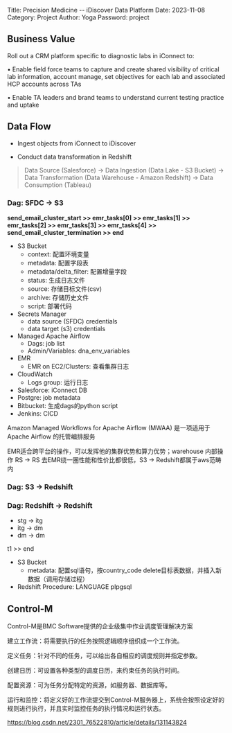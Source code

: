 Title: Precision Medicine -- iDiscover Data Platform
Date: 2023-11-08
Category: Project
Author: Yoga
Password: project

## Business Value

Roll out a CRM platform specific to diagnostic labs in iConnect to:

• Enable field force teams to capture and create shared visibility of critical lab information, account manage, set objectives for each lab and associated HCP accounts across TAs

• Enable TA leaders and brand teams to understand current testing practice and uptake

## Data Flow

* Ingest objects from iConnect to iDiscover

* Conduct data transformation in Redshift

> Data Source (Salesforce) -> Data Ingestion (Data Lake - S3 Bucket) -> Data Transformation (Data Warehouse - Amazon Redshift) -> Data Consumption (Tableau)

### Dag: SFDC -> S3

**send_email_cluster_start >> emr_tasks[0] >> emr_tasks[1] >> emr_tasks[2] >> emr_tasks[3] >>  emr_tasks[4] >> send_email_cluster_termination >> end**

* S3 Bucket
    * context: 配置环境变量
    * metadata: 配置字段表
    * metadata/delta_filter: 配置增量字段
    * status: 生成日志文件
    * source: 存储目标文件(csv)
    * archive: 存储历史文件
    * script: 部署代码
* Secrets Manager
    * data source (SFDC) credentials
    * data target (s3) credentials
* Managed Apache Airflow
    * Dags: job list
    * Admin/Variables: dna_env_variables
* EMR
    * EMR on EC2/Clusters: 查看集群日志
* CloudWatch
    * Logs group: 运行日志
* Salesforce: iConnect DB
* Postgre: job metadata
* Bitbucket: 生成dags的python script
* Jenkins: CICD

Amazon Managed Workflows for Apache Airflow (MWAA) 是一项适用于 Apache Airflow 的托管编排服务

EMR适合跨平台的操作，可以发挥他的集群优势和算力优势；warehouse 内部操作 RS -> RS 去EMR绕一圈性能和性价比都很低，S3 -> Redshift都属于aws范畴内

### Dag: S3 -> Redshift

### Dag: Redshift -> Redshift

* stg -> itg
* itg -> dm
* dm -> dm

t1 >> end

* S3 Bucket
    * metadata: 配置sql语句，按country_code delete目标表数据，并插入新数据（调用存储过程）
* Redshift
    Procedure: LANGUAGE plpgsql

## Control-M

Control-M是BMC Software提供的企业级集中作业调度管理解决方案

建立工作流：将需要执行的任务按照逻辑顺序组织成一个工作流。

定义任务：针对不同的任务，可以给出各自相应的调度规则并指定参数。

创建日历：可设置各种类型的调度日历，来约束任务的执行时间。

配置资源：可为任务分配特定的资源，如服务器、数据库等。

运行和监控：将定义好的工作流提交到Control-M服务器上，系统会按照设定好的规则进行执行，并且实时监控任务的执行情况和运行状态。

https://blog.csdn.net/2301_76522810/article/details/131143824
